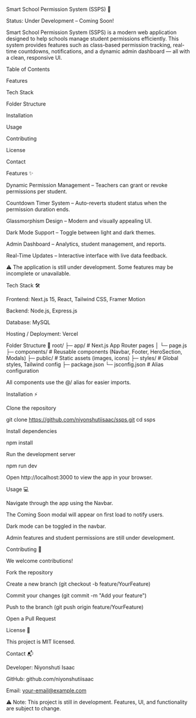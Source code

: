 Smart School Permission System (SSPS) 🚀

Status: Under Development – Coming Soon!

Smart School Permission System (SSPS) is a modern web application designed to help schools manage student permissions efficiently. This system provides features such as class-based permission tracking, real-time countdowns, notifications, and a dynamic admin dashboard — all with a clean, responsive UI.

Table of Contents

Features

Tech Stack

Folder Structure

Installation

Usage

Contributing

License

Contact

Features ✨

Dynamic Permission Management – Teachers can grant or revoke permissions per student.

Countdown Timer System – Auto-reverts student status when the permission duration ends.

Glassmorphism Design – Modern and visually appealing UI.

Dark Mode Support – Toggle between light and dark themes.

Admin Dashboard – Analytics, student management, and reports.

Real-Time Updates – Interactive interface with live data feedback.

⚠️ The application is still under development. Some features may be incomplete or unavailable.

Tech Stack 🛠️

Frontend: Next.js 15, React, Tailwind CSS, Framer Motion

Backend: Node.js, Express.js

Database: MySQL

Hosting / Deployment: Vercel

Folder Structure 📁
root/
 ├─ app/                  # Next.js App Router pages
 │   └─ page.js
 ├─ components/           # Reusable components (Navbar, Footer, HeroSection, Modals)
 ├─ public/               # Static assets (images, icons)
 ├─ styles/               # Global styles, Tailwind config
 ├─ package.json
 └─ jsconfig.json         # Alias configuration


All components use the @/ alias for easier imports.

Installation ⚡

Clone the repository

git clone https://github.com/niyonshutiisaac/ssps.git
cd ssps


Install dependencies

npm install


Run the development server

npm run dev


Open http://localhost:3000
 to view the app in your browser.

Usage 💻

Navigate through the app using the Navbar.

The Coming Soon modal will appear on first load to notify users.

Dark mode can be toggled in the navbar.

Admin features and student permissions are still under development.

Contributing 🤝

We welcome contributions!

Fork the repository

Create a new branch (git checkout -b feature/YourFeature)

Commit your changes (git commit -m "Add your feature")

Push to the branch (git push origin feature/YourFeature)

Open a Pull Request

License 📄

This project is MIT licensed.

Contact 📬

Developer: Niyonshuti Isaac

GitHub: github.com/niyonshutiisaac

Email: your-email@example.com

⚠️ Note: This project is still in development. Features, UI, and functionality are subject to change.
